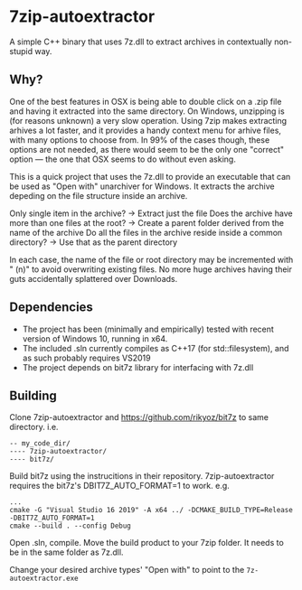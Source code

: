 # 7zip-autoextractor

A simple C++ binary that uses 7z.dll to extract archives in contextually non-stupid way.

## Why?

One of the best features in OSX is being able to double click on a .zip file and having it extracted into the same directory.
On Windows, unzipping is (for reasons unknown) a very slow operation. Using 7zip makes extracting arhives a lot faster, and it provides a handy context menu for arhive files, with many options to choose from.
In 99% of the cases though, these options are not needed, as there would seem to be the only one "correct" option — the one that OSX seems to do without even asking.

This is a quick project that uses the 7z.dll to provide an executable that can be used as "Open with" unarchiver for Windows. It extracts the archive depeding on the file structure inside an archive.

Only single item in the archive? -> Extract just the file
Does the archive have more than one files at the root? -> Create a parent folder derived from the name of the archive
Do all the files in the archive reside inside a common directory? -> Use that as the parent directory

In each case, the name of the file or root directory may be incremented with " (n)" to avoid overwriting existing files.
No more huge archives having their guts accidentally splattered over Downloads.

## Dependencies
- The project has been (minimally and empirically) tested with recent version of Windows 10, running in x64.
- The included .sln currently compiles as C++17 (for std::filesystem), and as such probably requires VS2019
- The project depends on bit7z library for interfacing with 7z.dll


## Building
Clone 7zip-autoextractor and https://github.com/rikyoz/bit7z to same directory.
i.e.
```
-- my_code_dir/
---- 7zip-autoextractor/
---- bit7z/
```

Build bit7z using the instrucitions in their repository. 7zip-autoextractor requires the bit7z's DBIT7Z_AUTO_FORMAT=1 to work.
e.g.
```
...
cmake -G "Visual Studio 16 2019" -A x64 ../ -DCMAKE_BUILD_TYPE=Release -DBIT7Z_AUTO_FORMAT=1
cmake --build . --config Debug
```

Open .sln, compile. Move the build product to your 7zip folder. It needs to be in the same folder as 7z.dll.

Change your desired archive types' "Open with" to point to the `7z-autoextractor.exe`




